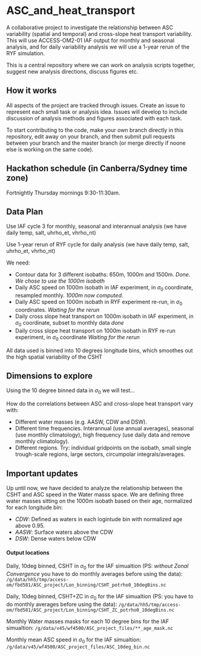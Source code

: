 # ASC_and_heat_transport

A collaborative project to investigate the relationship between ASC variability (spatial and temporal) and cross-slope heat transport variability. This will use ACCESS-OM2-01 IAF output for monthly and seasonal analysis, and for daily variability analysis we will use a 1-year rerun of the RYF simulation.

This is a central repository where we can work on analysis scripts together, suggest new analysis directions, discuss figures etc.

## How it works
All aspects of the project are tracked through issues. Create an issue to represent each small task or analysis idea. Issues will develop to include discussion of analysis methods and figures associated with each task.

To start contributing to the code, make your own branch directly in this repository, edit away on your branch, and then submit pull requests between your branch and the master branch (or merge directly if noone else is working on the same code).

## Hackathon schedule (in Canberra/Sydney time zone)

Fortnightly Thursday mornings 9:30-11:30am.

## Data Plan

Use IAF cycle 3 for monthly, seasonal and interannual analysis (we have daily temp, salt, uhrho_et, vhrho_nt)


Use 1-year rerun of RYF cycle for daily analysis (we have daily temp, salt, uhrho_et, vhrho_nt)

We need:
* Contour data for 3 different isobaths: 650m, 1000m and 1500m. _Done. We chose to use the 1000m isobath_
* Daily ASC speed on 1000m isobath in IAF experiment, in $\sigma_0$ coordinate, resampled monthly. _1000m now computed._
* Daily ASC speed on 1000m isobath in RYF experiment re-run, in $\sigma_0$ coordinates. _Waiting for the rerun_
* Daily cross slope heat transport on 1000m isobath in IAF experiment, in $\sigma_0$ coordinate, subset to monthly data _done_
* Daily cross slope heat transport on 1000m isobath in RYF re-run experiment, in $\sigma_0$ coordinate _Waiting for the rerun_

All data used is binned into 10 degrees longitude bins, which smoothes out the high spatial variability of the CSHT

## Dimensions to explore

Using the 10 degree binned data in $\sigma_0$ we will test...

How do the correlations between ASC and cross-slope heat transport vary with:
* Different water masses (e.g. AASW, CDW and DSW).
* Different time frequencies. Interannual (use annual averages), seasonal (use monthly climatology), high frequency (use daily data and remove monthly climatology).
* Different regions. Try: individual gridpoints on the isobath, small single trough-scale regions, large sectors, circumpolar integrals/averages.


## Important updates
Up until now, we have decided to analyze the relationship between the CSHT and ASC speed in the Water masss space. We are defining three water masses sitting on the 1000m isobath based on their age, normalized for each longitude bin:
* _CDW_: Defined as waters in each logintude bin with normalized age above 0.95.
* _AASW_: Surface waters above the CDW
* _DSW_: Dense waters below CDW

#### Output locations

Daily, 10deg binned,  CSHT in $\sigma_0$ for the IAF simualtion (PS: _without Zonal Convergence_ you have to do monthly averages before using the data):
`/g/data/hh5/tmp/access-om/fbd581/ASC_project/Lon_binning/CSHT_potrho0_10degBins.nc` 

Daily, 10deg binned, CSHT+ZC in $\sigma_0$ for the IAF simualtion (PS: you have to do monthly averages before using the data):
`/g/data/hh5/tmp/access-om/fbd581/ASC_project/Lon_binning/CSHT_ZC_potrho0_10degBins.nc` 

Monthly Water masses masks for each 10 degree bins for the IAF simualtion:
`/g/data/v45/wf4500/ASC_project_files/**_age_mask.nc`

Monthly mean ASC speed  in $\sigma_0$ for the IAF simualtion:
`/g/data/v45/wf4500/ASC_project_files/ASC_10deg_bin.nc`

